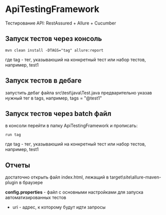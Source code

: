 # ApiTestingFramework
Тестирование API: RestAssured + Allure + Cucumber

## Запуск тестов через консоль
 
    mvn clean install -DTAGS="tag" allure:report

где tag - тег, указываюший на конкретный тест или набор тестов, например, test1

## Запуск тестов в дебаге
 
запустить дебаг файла src\test\java\Test.java
предварительно указав нужный тег в tags, например, tags = "@test1"

## Запуск тестов через batch файл
 
в консоли перейти в папку ApiTestingFramework и прописать:

    run tag

где tag - тег, указываюший на конкретный тест или набор тестов, например, test1
    
## Отчеты

достаточно открыть файл index.html, лежащий в target\site\allure-maven-plugin в браузере
    
**config.properties** - файл с основными настройками для запуска автоматизированных тестов
* uri - адрес, к которому будут идти запросы